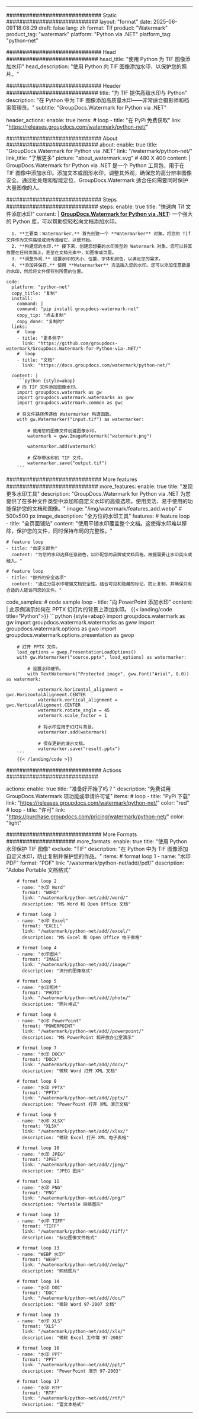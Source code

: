 
---
############################# Static ############################
layout: "format"
date:  2025-06-09T18:08:29
draft: false
lang: zh
format: Tif
product: "Watermark"
product_tag: "watermark"
platform: "Python via .NET"
platform_tag: "python-net"

############################# Head ############################
head_title: "使用 Python 为 TIF 图像添加水印"
head_description: "使用 Python 向 TIF 图像添加水印，以保护您的照片。"

############################# Header ############################
title: "为 TIF 提供高级水印与 Python" 
description: "在 Python 中为 TIF 图像添加高质量水印——非常适合摄影师和档案管理员。"
subtitle: "GroupDocs.Watermark for Python via .NET" 

header_actions:
  enable: true
  items:
    #  loop
    - title: "在 PyPi 免费获取"
      link: "https://releases.groupdocs.com/watermark/python-net/"
      
############################# About ############################
about:
    enable: true
    title: "GroupDocs.Watermark for Python via .NET"
    link: "/watermark/python-net/"
    link_title: "了解更多"
    picture: "about_watermark.svg" # 480 X 400
    content: |
       GroupDocs.Watermark for Python via .NET 是一个 Python 工具包，用于在 TIF 图像中添加水印。添加文本或图形水印，调整其外观，确保您的高分辨率图像安全。通过批处理和智能定位，GroupDocs.Watermark 适合任何需要同时保护大量图像的人。

############################# Steps ############################
steps:
    enable: true
    title: "快速向 Tif 文件添加水印"
    content: |
      **[GroupDocs.Watermark for Python via .NET](https://products.groupdocs.com/watermark/python-net/):** 一个强大的 Python 库，可以帮助您轻松向文档添加水印。
      
      1. **主要类：Watermarker.** 首先创建一个 **Watermarker** 对象。将您的 Tif 文件作为文件路径或流传递给它，以便开始。
      2. **构建您的水印.** 接下来，创建您想要的水印类型的 Watermark 对象。您可以将其放置在任何页面上，甚至在文档元素中，如图像或页眉。
      3. **调整外观.** 设置水印的大小、位置、字体和颜色，以满足您的需求。
      4. **添加并保存.** 使用 **Watermarker** 方法插入您的水印。您可以添加任意数量的水印，然后将文件保存到所需的位置。
   
    code:
      platform: "python-net"
      copy_title: "复制"
      install:
        command: |
        command: "pip install groupdocs-watermark-net"
        copy_tip: "点击复制"
        copy_done: "复制的"
      links:
        #  loop
        - title: "更多例子"
          link: "https://github.com/groupdocs-watermark/GroupDocs.Watermark-for-Python-via-.NET/"
        #  loop
        - title: "文档"
          link: "https://docs.groupdocs.com/watermark/python-net/"
          
      content: |
        ```python {style=abap}
        # 向 TIF 文件添加图像水印。
        import groupdocs.watermark as gw
        import groupdocs.watermark.watermarks as gww
        import groupdocs.watermark.common as gwс

        # 将文件路径传递给 Watermarker 构造函数。
        with gw.Watermarker("input.tif") as watermarker:

            # 使用您的图像文件创建图像水印。
            watermark = gww.ImageWatermark("watermark.png")

            watermarker.add(watermark)

            # 保存带水印的 TIF 文件。
            watermarker.save("output.tif")
        ```  

############################# More features ############################
more_features:
  enable: true
  title: "发现更多水印工具"
  description: "GroupDocs.Watermark for Python via .NET 为您提供了在多种文件类型中添加和自定义水印的高级选项。使用灵活、易于使用的功能保护您的文档和图像。"
  image: "/img/watermark/features_add.webp" # 500x500 px
  image_description: "全方位的水印工具"
  features:
    # feature loop
    - title: "全页面铺贴"
      content: "使用平铺水印覆盖整个文档。这使得水印难以移除，保护您的文件，同时保持布局的完整性。"

    # feature loop
    - title: "自定义颜色"
      content: "为您的水印选择任意颜色，以匹配您的品牌或文档风格。根据需要让水印突出或融入。"

    # feature loop
    - title: "额外的安全选项"
      content: "通过分层水印增强文档安全性。结合可见和隐藏的标记，防止复制，并确保只有合适的人能访问您的文件。"
      
  code_samples:
    # code sample loop
    - title: "向 PowerPoint 添加水印"
      content: |
        此示例演示如何在 PPTX 幻灯片的背景上添加水印。
        {{< landing/code title="Python">}}
        ```python {style=abap}
        import groupdocs.watermark as gw
        import groupdocs.watermark.watermarks as gww
        import groupdocs.watermark.options as gwo
        import groupdocs.watermark.options.presentation as gwop

        # 打开 PPTX 文件。
        load_options = gwop.PresentationLoadOptions()
        with gw.Watermarker("source.pptx", load_options) as watermarker:

            # 设置水印细节。
            with TextWatermark("Protected image", gww.Font("Arial", 8.0)) as watermark:

                watermark.horizontal_alignment = gwс.HorizontalAlignment.CENTER
                watermark.vertical_alignment = gwс.VerticalAlignment.CENTER
                watermark.rotate_angle = 45
                watermark.scale_factor = 1

                # 将水印应用于幻灯片背景。
                watermarker.add(watermark)

                # 保存更新的演示文稿。
                watermarker.save("result.pptx")
        ```
        {{< /landing/code >}}


############################# Actions ############################

actions:
  enable: true
  title: "准备好开始了吗？"
  description: "免费试用 GroupDocs.Watermark 项功能或申请许可证"
  items:
    #  loop
    - title: "PyPi 下载"
      link: "https://releases.groupdocs.com/watermark/python-net/"
      color: "red"
        #  loop
    - title: "许可"
      link: "https://purchase.groupdocs.com/pricing/watermark/python-net/"
      color: "light"


############################# More Formats #####################
more_formats:
    enable: true
    title: "使用 Python 水印保护 TIF 图像"
    exclude: "TIF"
    description: "在 Python 中为 TIF 图像添加自定义水印，防止复制并保护您的作品。"
    items: 
        # format loop 1
        - name: "水印 PDF"
          format: "PDF"
          link: "/watermark/python-net/add//pdf/"
          description: "Adobe Portable 文档格式"

        # format loop 2
        - name: "水印 Word"
          format: "WORD"
          link: "/watermark/python-net/add//word/"
          description: "MS Word 和 Open Office 文档"
          
        # format loop 3
        - name: "水印 Excel"
          format: "EXCEL"
          link: "/watermark/python-net/add//excel/"
          description: "MS Excel 和 Open Office 电子表格"

        # format loop 4
        - name: "水印图片"
          format: "IMAGE"
          link: "/watermark/python-net/add//image/"
          description: "流行的图像格式"

        # format loop 5
        - name: "水印照片"
          format: "PHOTO"
          link: "/watermark/python-net/add//photo/"
          description: "照片格式"

        # format loop 6
        - name: "水印 PowerPoint"
          format: "POWERPOINT"
          link: "/watermark/python-net/add//powerpoint/"
          description: "MS PowerPoint 和开放办公室演示"

        # format loop 7
        - name: "水印 DOCX"
          format: "DOCX"
          link: "/watermark/python-net/add//docx/"
          description: "微软 Word 打开 XML 文档"
          
        # format loop 8
        - name: "水印 PPTX"
          format: "PPTX"
          link: "/watermark/python-net/add//pptx/"
          description: "PowerPoint 打开 XML 演示文稿"
          
        # format loop 9
        - name: "水印 XLSX"
          format: "XLSX"
          link: "/watermark/python-net/add//xlsx/"
          description: "微软 Excel 打开 XML 电子表格"

        # format loop 10
        - name: "水印 JPEG"
          format: "JPEG"
          link: "/watermark/python-net/add//jpeg/"
          description: "JPEG 图片"

        # format loop 11
        - name: "水印 PNG"
          format: "PNG"
          link: "/watermark/python-net/add//png/"
          description: "Portable 网络图形"

        # format loop 12
        - name: "水印 TIFF"
          format: "TIFF"
          link: "/watermark/python-net/add//tiff/"
          description: "标记图像文件格式"

        # format loop 13
        - name: "WEBP 水印"
          format: "WEBP"
          link: "/watermark/python-net/add//webp/"
          description: "网络图片"

        # format loop 14
        - name: "水印 DOC"
          format: "DOC"
          link: "/watermark/python-net/add//doc/"
          description: "微软 Word 97-2007 文档"

        # format loop 15
        - name: "水印 XLS"
          format: "XLS"
          link: "/watermark/python-net/add//xls/"
          description: "微软 Excel 工作簿 97-2003"

        # format loop 16
        - name: "水印 PPT"
          format: "PPT"
          link: "/watermark/python-net/add//ppt/"
          description: "PowerPoint 演示 97-2003"

        # format loop 17
        - name: "水印 RTF"
          format: "RTF"
          link: "/watermark/python-net/add//rtf/"
          description: "富文本格式"

---